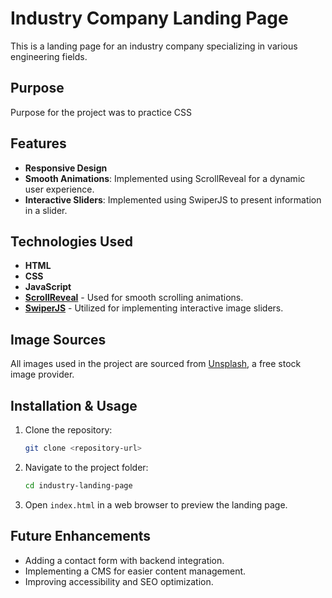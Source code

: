 # Industry Company Landing Page

This is a landing page for an industry company specializing in various engineering fields.

## Purpose

Purpose for the project was to practice CSS

## Features

- **Responsive Design**
- **Smooth Animations**: Implemented using ScrollReveal for a dynamic user experience.
- **Interactive Sliders**: Implemented using SwiperJS to present information in a slider.

## Technologies Used

- **HTML**
- **CSS**
- **JavaScript**
- [**ScrollReveal**](https://scrollrevealjs.org/) - Used for smooth scrolling animations.
- [**SwiperJS**](https://swiperjs.com/) - Utilized for implementing interactive image sliders.

## Image Sources

All images used in the project are sourced from [Unsplash](https://unsplash.com/), a free stock image provider.

## Installation & Usage

1. Clone the repository:
   ```sh
   git clone <repository-url>
   ```
2. Navigate to the project folder:
   ```sh
   cd industry-landing-page
   ```
3. Open `index.html` in a web browser to preview the landing page.

## Future Enhancements

- Adding a contact form with backend integration.
- Implementing a CMS for easier content management.
- Improving accessibility and SEO optimization.
